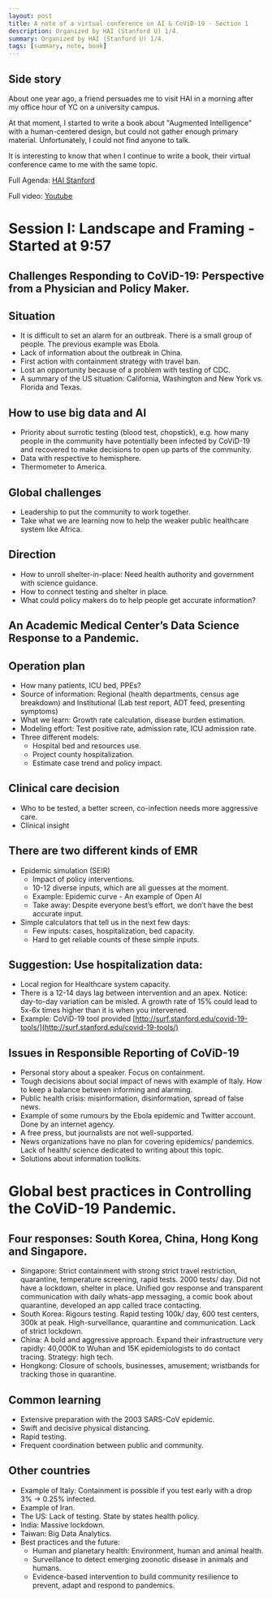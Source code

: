 ```yaml
---
layout: post
title: A note of a virtual conference on AI & CoViD-19 - Section 1
description: Organized by HAI (Stanford U) 1/4.
summary: Organized by HAI (Stanford U) 1/4.
tags: [summary, note, book]
---
```


## Side story

About one year ago, a friend persuades me to visit HAI in a morning after my office hour of YC on a university campus.

At that moment, I started to write a book about "Augmented Intelligence" with a human-centered design, but could not gather enough primary material. Unfortunately, I could not find anyone to talk.

It is interesting to know that when I continue to write a book, their virtual conference came to me with the same topic.

Full Agenda: [HAI Stanford](https://hai.stanford.edu/events/covid-19-and-ai-virtual-conference/agenda)

Full video: [Youtube](https://www.youtube.com/watch?v=z4105Exe23Q)


# Session I: Landscape and Framing - Started at 9:57


## Challenges Responding to CoViD-19: Perspective from a Physician and Policy Maker.


## Situation

*   It is difficult to set an alarm for an outbreak. There is a small group of people. The previous example was Ebola.
*   Lack of information about the outbreak in China.
*   First action with containment strategy with travel ban.
*   Lost an opportunity because of a problem with testing of CDC.
*   A summary of the US situation: California, Washington and New York vs. Florida and Texas.


## How to use big data and AI

*   Priority about surrotic testing (blood test, chopstick), e.g. how many people in the community have potentially been infected by CoViD-19 and recovered to make decisions to open up parts of the community.
*   Data with respective to hemisphere.
*   Thermometer to America.


## Global challenges



*   Leadership to put the community to work together.
*   Take what we are learning now to help the weaker public healthcare system like Africa.


## Direction

*   How to unroll shelter-in-place: Need health authority and government with science guidance.
*   How to connect testing and shelter in place.
*   What could policy makers do to help people get accurate information?


## An Academic Medical Center’s Data Science Response to a Pandemic.


## Operation plan

*   How many patients, ICU bed, PPEs?
*   Source of information:  Regional (health departments, census age breakdown) and Institutional (Lab test report, ADT feed, presenting symptoms)
*   What we learn: Growth rate calculation, disease burden estimation.
*   Modeling effort: Test positive rate, admission rate, ICU admission rate.
*   Three different models:
    *   Hospital bed and resources use.
    *   Project county hospitalization.
    *   Estimate case trend and policy impact.


## Clinical care decision

*   Who to be tested, a better screen, co-infection needs more aggressive care.
*   Clinical insight


## There are two different kinds of EMR


*   Epidemic simulation (SEIR)
    *   Impact of policy interventions.
    *   10-12 diverse inputs, which are all guesses at the moment.
    *   Example: Epidemic curve - An example of Open AI
    *   Take away: Despite everyone best’s effort, we don’t have the best accurate input.
*   Simple calculators that tell us in the next few days:
    *   Few inputs: cases, hospitalization, bed capacity.
    *   Hard to get reliable counts of these simple inputs.


## Suggestion: Use hospitalization data:


*   Local region for Healthcare system capacity.
*   There is a 12-14 days lag between intervention and an apex. Notice: day-to-day variation can be misled. A growth rate of 15% could lead to 5x-6x times higher than it is when you intervened.
*   Example: CoViD-19 tool provided [http://surf.stanford.edu/covid-19-tools/](http://surf.stanford.edu/covid-19-tools/)


## Issues in Responsible Reporting of CoViD-19


*   Personal story about a speaker. Focus on containment.
*   Tough decisions about social impact of news with example of Italy. How to keep a balance between informing and alarming.
*   Public health crisis: misinformation, disinformation, spread of false news.
*   Example of some rumours by the Ebola epidemic and Twitter account. Done by an  internet agency.
*   A free press, but journalists are not well-supported.
*   News organizations have no plan for covering epidemics/ pandemics. Lack of health/ science dedicated to writing about this topic.
*   Solutions about information toolkits.


# Global best practices in Controlling the CoViD-19 Pandemic.


## Four responses: South Korea, China, Hong Kong and Singapore.


*   Singapore: Strict containment with strong strict travel restriction, quarantine, temperature screening, rapid tests. 2000 tests/ day. Did not have a lockdown, shelter in place. Unified gov response and transparent communication with daily whats-app messaging, a comic book about quarantine, developed an app called trace contacting.
*   South Korea: Rigours testing. Rapid testing 100k/ day, 600 test centers, 300k at peak. High-surveillance, quarantine and communication. Lack of strict lockdown.
*   China: A bold and aggressive approach. Expand their infrastructure very rapidly: 40,000K to Wuhan and 15K epidemiologists to do contact tracing. Strategy: high tech.
*   Hongkong: Closure of schools, businesses, amusement; wristbands for tracking those in quarantine.


## Common learning


*   Extensive preparation with the 2003 SARS-CoV epidemic.
*   Swift and decisive physical distancing.
*   Rapid testing.
*   Frequent coordination between public and community.


## Other countries


*   Example of Italy: Containment is possible if you test early with a drop 3% -> 0.25% infected.
*   Example of Iran.
*   The US: Lack of testing. State by states health policy.
*   India: Massive lockdown.
*   Taiwan: Big Data Analytics.
*   Best practices and the future:
    *   Human and planetary health: Environment, human and animal health.
    *   Surveillance to detect emerging zoonotic disease in animals and humans.
    *   Evidence-based intervention to build community resilience to prevent, adapt and respond to pandemics.

<!-- Docs to Markdown version 1.0β21 -->
